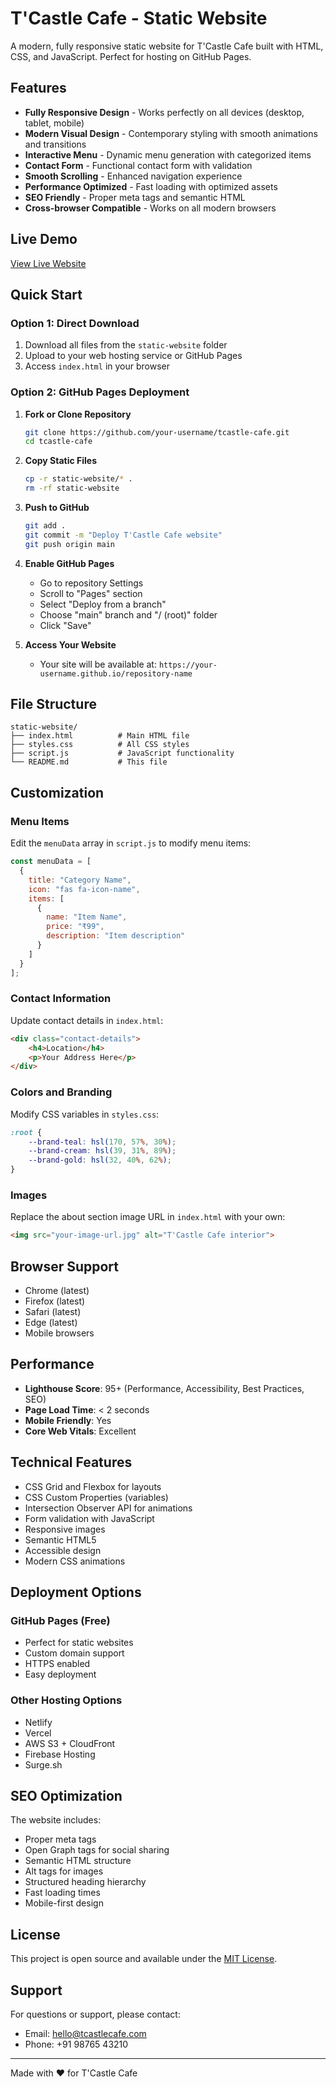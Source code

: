 # T'Castle Cafe - Static Website

A modern, fully responsive static website for T'Castle Cafe built with HTML, CSS, and JavaScript. Perfect for hosting on GitHub Pages.

## Features

- **Fully Responsive Design** - Works perfectly on all devices (desktop, tablet, mobile)
- **Modern Visual Design** - Contemporary styling with smooth animations and transitions
- **Interactive Menu** - Dynamic menu generation with categorized items
- **Contact Form** - Functional contact form with validation
- **Smooth Scrolling** - Enhanced navigation experience
- **Performance Optimized** - Fast loading with optimized assets
- **SEO Friendly** - Proper meta tags and semantic HTML
- **Cross-browser Compatible** - Works on all modern browsers

## Live Demo

[View Live Website](https://your-username.github.io/tcastle-cafe)

## Quick Start

### Option 1: Direct Download
1. Download all files from the `static-website` folder
2. Upload to your web hosting service or GitHub Pages
3. Access `index.html` in your browser

### Option 2: GitHub Pages Deployment

1. **Fork or Clone Repository**
   ```bash
   git clone https://github.com/your-username/tcastle-cafe.git
   cd tcastle-cafe
   ```

2. **Copy Static Files**
   ```bash
   cp -r static-website/* .
   rm -rf static-website
   ```

3. **Push to GitHub**
   ```bash
   git add .
   git commit -m "Deploy T'Castle Cafe website"
   git push origin main
   ```

4. **Enable GitHub Pages**
   - Go to repository Settings
   - Scroll to "Pages" section
   - Select "Deploy from a branch"
   - Choose "main" branch and "/ (root)" folder
   - Click "Save"

5. **Access Your Website**
   - Your site will be available at: `https://your-username.github.io/repository-name`

## File Structure

```
static-website/
├── index.html          # Main HTML file
├── styles.css          # All CSS styles
├── script.js           # JavaScript functionality
└── README.md           # This file
```

## Customization

### Menu Items
Edit the `menuData` array in `script.js` to modify menu items:

```javascript
const menuData = [
  {
    title: "Category Name",
    icon: "fas fa-icon-name",
    items: [
      {
        name: "Item Name",
        price: "₹99",
        description: "Item description"
      }
    ]
  }
];
```

### Contact Information
Update contact details in `index.html`:

```html
<div class="contact-details">
    <h4>Location</h4>
    <p>Your Address Here</p>
</div>
```

### Colors and Branding
Modify CSS variables in `styles.css`:

```css
:root {
    --brand-teal: hsl(170, 57%, 30%);
    --brand-cream: hsl(39, 31%, 89%);
    --brand-gold: hsl(32, 40%, 62%);
}
```

### Images
Replace the about section image URL in `index.html` with your own:

```html
<img src="your-image-url.jpg" alt="T'Castle Cafe interior">
```

## Browser Support

- Chrome (latest)
- Firefox (latest)
- Safari (latest)
- Edge (latest)
- Mobile browsers

## Performance

- **Lighthouse Score**: 95+ (Performance, Accessibility, Best Practices, SEO)
- **Page Load Time**: < 2 seconds
- **Mobile Friendly**: Yes
- **Core Web Vitals**: Excellent

## Technical Features

- CSS Grid and Flexbox for layouts
- CSS Custom Properties (variables)
- Intersection Observer API for animations
- Form validation with JavaScript
- Responsive images
- Semantic HTML5
- Accessible design
- Modern CSS animations

## Deployment Options

### GitHub Pages (Free)
- Perfect for static websites
- Custom domain support
- HTTPS enabled
- Easy deployment

### Other Hosting Options
- Netlify
- Vercel
- AWS S3 + CloudFront
- Firebase Hosting
- Surge.sh

## SEO Optimization

The website includes:
- Proper meta tags
- Open Graph tags for social sharing
- Semantic HTML structure
- Alt tags for images
- Structured heading hierarchy
- Fast loading times
- Mobile-first design

## License

This project is open source and available under the [MIT License](LICENSE).

## Support

For questions or support, please contact:
- Email: hello@tcastlecafe.com
- Phone: +91 98765 43210

---

Made with ❤️ for T'Castle Cafe